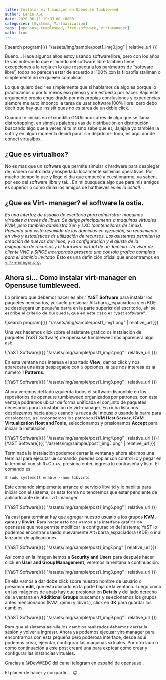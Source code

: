 ```yaml
---
title: Instalar virt-manager en Opensuse Tumbleweed
author: Lenin AGC
date: 2020-06-11 19:33:00 +0800
categories: [Systems, Virtualization]
tags: [opensuse-tumbleweed, free-software, virt-manager]
math: true
---
```


![search program]({{ "/assets/img/sample/post1_img0.jpg" | relative_url }})

Bueno… Hace algunos años estoy usando software libre, pero con los años te vas enterando que el mundo del software libre también tiene excepciones a la regla en lo que respecta a los parámetros de “software libre”, todos no parecen estar de acuerdo al 100% con la filosofía stallman o simplemente no se quieren complicar.

Lo que quiero decir es simplemente que si hablamos de algo es porque lo practicamos o por lo menos eso pienso y me esfuerzo por hacer. Bajo este argumento propio engendrado por mis propias conclusiones y experiencias siempre me auto impongo la tarea de usar software 100% libre, pero debo decir que hay que insistir pues no es tarea de un doble click.

Cuando te inicias en el mundillo GNU/linux sufres de algo que se llama distrohopping, en simples palabras vas de distribución en distribución buscando algo que a veces ni tu mismo sabe que es, Jajajaja yo también la sufrí y en algún momento decidí parar sin dejarlo del todo, es aquí donde conocí virtualbox.

## ¿Que es virtualbox?

No es mas que un software que permite simular x hardware para desplegar de manera controlada y hospedada localmente sistemas operativos. Por mucho tiempo lo use y llego el día que empecé a cuestionarme, ya saben, por eso del software libre y tal… En mi busqueda algo que para mis amigos es superior o como dirían los amigos de hatthieves.es es *la ostia!!*…

## ¿Que es Virt- manager? el software la ostia.

*Es una interfaz de usuario de escritorio para administrar maquinas virtuales a través de libvirt. Se dirige principalmente a maquinas virtuales KVM, pero también administra Xen y LXC (contenedores de Linux). Presenta una vista resumida de los dominios en ejecución, su rendimiento en vivo y estadísticas de utilización de recursos. Los asistentes permiten la creación de nuevos dominios, y la configuración y el ajuste de la asignación de recursos y el hardware virtual de un dominio. Un visor de cliente VNC y SPICE incorporado presenta una consola grafica completa para el dominio invitado.* Esto es una definición oficial que encontramos en [virt-manager.org.](https://virt-manager.org)

## Ahora si… Como instalar virt-manager en Opensuse tumbleweed.

Lo primero que debemos hacer es abrir **YaST Software** para instalar los paquetes necesarios, yo suelo presionar Alt+barra_espaciadora y en KDE se desplegará un pequeña barra en la parte superior del escritorio, ahí se escribe el criterio de búsqueda, que en este caso es “yast software”.

![search program]({{ "/assets/img/sample/post1_img1.png" | relative_url }})

Una vez hacemos click sobre el asistente grafico de instalación de paquetes (YaST Software) de opensuse tumbleweed nos aparecerá algo así:

![YaST Software]({{ "/assets/img/sample/post1_img2.png" | relative_url }})

En esta ventana nos interesa el apartado **View**, damos click y nos aparecerá una lista desplegable con 6 opciones, la que nos interesa es la numero 1 **Patterns**.

![YaST Software]({{ "/assets/img/sample/post1_img3.png" | relative_url }})

Ahora veremos del lado izquierda todos el software disponible en los repositorios de opensuse tumbleweed organizados por patrones, con esta ventaja podremos ubicar de forma unificada el conjunto de paquetes necesarios para la instalación de virt-manager. En dicha lista nos desplazamos hacia abajo usando la rueda del mouse o usando la barra para desplazarse; así encontramos los patrones **KVM Host Server**, **KVM Virtualization Host and Tools**, seleccionamos y presionamos **Accept** para iniciar la instalación.

![YaST Software]({{ "/assets/img/sample/post1_img4.png" | relative_url }})
![YaST Software]({{ "/assets/img/sample/post1_img5.png" | relative_url }})

Terminada la instalación podemos cerrar la ventana y ahora abrimos una terminal para ejecutar un comando, puedes copiar con control+c y pegar en la terminal con shift+Ctrl+v, presiona enter, ingresa tu contraseña y listo. El comando es:

```terminal
$ sudo systemctl enable --now libvirtd
```
Este comando simplemente arranca el servicio libvirtd y lo habilita para iniciar con el sistema, de esta forma no tendremos que estar pendiente de aplicarlo ante de abrir virt-manager.

![YaST Software]({{ "/assets/img/sample/post1_img6.png" | relative_url }})

Ya casi para terminar hay que agregar nuestro usuario a los grupos **KVM**, **qemu** y **libvirt**. Para hacer esto nos vamos a la interface grafica de opensuse que nos permite modificar la configuración del sistema; YaST lo podemos encontrar usando nuevamente Alt+barra_espaciadora (KDE) o ir al lanzador de aplicaciones.

![YaST Software]({{ "/assets/img/sample/post1_img7.png" | relative_url }})

Así como en la imagen iremos a **Security and Users** para después hacer click en **User and Group Management**, veremos la ventana a continuación:

![YaST Software]({{ "/assets/img/sample/post1_img8.png" | relative_url }})

En ella vamos a dar doble click sobre nuestro nombre de usuario o presionar **edit**, que esta ubicado en la parte baja de la ventana. Luego como en las imágenes de abajo hay que presionar en **Details** y del lado derecho de la ventana en **Additional Groups** buscamos y selecionamos los grupos antes mencionados (KVM, qemu y libvirt.), click en **OK** para guardar los cambios.

![YaST Software]({{ "/assets/img/sample/post1_img9.png" | relative_url }})

Para que el sistema asimile los cambios realizados debemos cerrar la sesión y volver a ingresar. Ahora ya podemos ejecutar virt-manager para encontrarnos con esta pequeña pero poderosa interface, desde aquí podemos crear, ejecutar, configurar las maquinas virtuales. Por otro lado o como continuación a este post crearé una para explicar como crear y configurar las instancias virtuales.

Gracias a @DevWEDC del canal telegram en español de opensuse .

El placer de hacer y compartir … 🙃